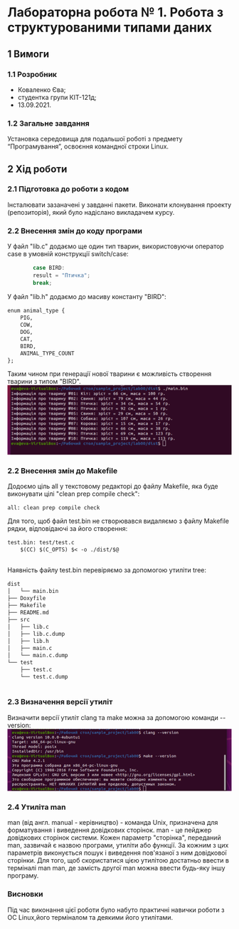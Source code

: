 # Лабораторна робота № 1. Робота з структурованими типами даних

## 1 Вимоги

### 1.1 Розробник

* Коваленко Єва;
* студентка групи КІТ-121д;
* 13.09.2021.

### 1.2 Загальне завдання
Установка середовища для подальшої роботі з предмету
“Програмування”, освоєння командної
строки Linux.

## 2 Хід роботи
### 2.1 Підготовка до роботи з кодом
Інсталювати зазаначені у завданні пакети. Виконати клонування
проекту (репозиторія), який було надіслано викладачем курсу. 

### 2.2 Внесення змін до коду програми

У файл "lib.c" додаємо ще один тип тварин, використовуючи оператор case в умовній конструкції switch/case:
```c
		case BIRD:
        result = "Птичка";
        break;
```
У файл "lib.h" додаємо до масиву константу "BIRD":
```
enum animal_type {
    PIG, 
    COW, 
    DOG, 
    CAT,
    BIRD,
    ANIMAL_TYPE_COUNT 
};
```
Таким чином при генерації нової тварини є можливість створення тварини з типом "BIRD".
![фото](assets/IMG_20210915_103228.png)
### 2.2 Внесення змін до Makefile
Додоємо ціль all у текстовому редакторі до файлу Makefile, яка буде виконувати цілі "clean prep compile check":

```
all: clean prep compile check

```
Для того, щоб файл test.bin не створювався видаляємо з файлу Makefile рядки, відповідаючі за його створення:

```
test.bin: test/test.c
	$(CC) $(C_OPTS) $< -o ./dist/$@
  
```
Наявність файлу test.bin перевіряємо за допомогою утиліти tree:

```
dist
│   └── main.bin
├── Doxyfile
├── Makefile
├── README.md
├── src
│   ├── lib.c
│   ├── lib.c.dump
│   ├── lib.h
│   ├── main.c
│   └── main.c.dump
└── test
    ├── test.c
    └── test.c.dump
    
```
### 2.3 Визначення версії утиліт
Визначити версії утиліт clang та make можна за допомогою команди --version:
![фото](assets/IMG_20210915_103201.png)
### 2.4 Утиліта man 
man (від англ. manual - керівництво) - команда Unix, призначена для форматування і виведення довідкових сторінок.
man - це пейджер довідкових сторінок системи. Кожен параметр "сторінка",
       переданий man, зазвичай є назвою програми, утиліти або функції. За
       кожним з цих параметрів виконується пошук і виведення пов'язаної з ним довідкової
       сторінки.
Для того, щоб скористатися цією утилітою достатньо ввести в терміналі man man, де замість другої man можна ввести будь-яку іншу програму.

### Висновки

Під час виконання цієї роботи було набуто практичні навички роботи з ОС Linux,його терміналом та деякими його утилітами.

